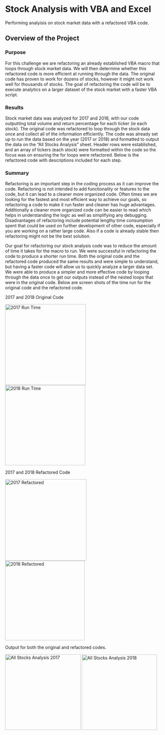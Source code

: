 # Stock Analysis with VBA and Excel
Performing analyisis on stock market data with a refactored VBA code.

## Overview of the Project

### Purpose
For this challenge we are refactoring an already established VBA macro that loops through stock market data. We will then determine whether this refactored code is more efficient at running through the data. The original code has proven to work for dozens of stocks, however it might not work well for thousands of stocks. The goal of refactoring the code will be to execute analytics on a larger dataset of the stock market with a faster VBA script. 

### Results

Stock market data was analyzed for 2017 and 2018, with our code outputting total volume and return percentage for each ticker (ie each stock). The original code was refactored to loop through the stock data once and collect all of the information efficiently. The code was already set up to run the data based on the year (2017 or 2018) and formatted to output the data on the “All Stocks Analysis” sheet. Header rows were established, and an array of tickers (each stock) were formatted within the code so the focus was on ensuring the for loops were refactored. Below is the refactored code with descriptions included for each step. 




### Summary

Refactoring is an important step in the coding process as it can improve the code. Refactoring is not intended to add functionality or features to the code, but it can lead to a cleaner more organized code. Often times we are looking for the fastest and most efficient way to achieve our goals, so refactoring a code to make it run faster and cleaner has huge advantages. Additionally a cleaner more organized code can be easier to read which helps in understanding the logic as well as simplifying any debugging. Disadvantages of refactoring include potential lengthy time consumption spent that could be used on further development of other code, especially if you are working on a rather large code. Also if a code is already stable then refactoring might not be the best solution.

Our goal for refactoring our stock analysis code was to reduce the amount of time it takes for the macro to run. We were successful in refactoring the code to produce a shorter run time. Both the original code and the refactored code produced the same results and were simple to understand, but having a faster code will allow us to quickly analyze a larger data set. We were able to produce a simpler and more effective code by looping through the data once to get our outputs instead of the nested loops that were in the original code. Below are screen shots of the time run for the original code and the refactored code.

2017 and 2018 Original Code


<img width="262" alt="2017 Run Time" src="https://user-images.githubusercontent.com/89098766/133675816-da88e14d-c283-4de0-b7bf-839595529bdd.png">

<img width="260" alt="2018 Run Time" src="https://user-images.githubusercontent.com/89098766/133676095-a29e0e3b-c7cb-4536-a956-91eb1a97f2b0.png">



2017 and 2018 Refactored Code


<img width="264" alt="2017 Refactored" src="https://user-images.githubusercontent.com/89098766/133676126-8a2ec014-e3f9-40f9-a610-104c06eedb2b.png">

<img width="258" alt="2018 Refactored" src="https://user-images.githubusercontent.com/89098766/133676143-62de8b8f-294b-498b-9010-7f70e522323a.png">



Output for both the original and refactored codes.


<img width="245" alt="All Stocks Analysis 2017" src="https://user-images.githubusercontent.com/89098766/133676396-4e7975a6-1758-49e8-a49a-fa5a5fb5cf4c.png">

<img width="244" alt="All Stocks Analysis 2018" src="https://user-images.githubusercontent.com/89098766/133676442-095ed647-0acc-49d9-b51f-c296de159f4c.png">


